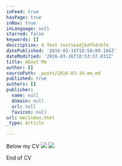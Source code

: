 ```yaml
---
inFeed: true
hasPage: true
inNav: true
inLanguage: null
starred: false
keywords: []
description: 0 Test textskadjkdfhdskfk
datePublished: '2016-03-16T18:58:09.166Z'
dateModified: '2016-03-16T18:53:37.031Z'
title: About Me
author: []
sourcePath: _posts/2016-03-16-me.md
published: true
authors: []
publisher:
  name: null
  domain: null
  url: null
  favicon: null
url: me/index.html
_type: Article

---
```

Below my CV
![](https://the-grid-user-content.s3-us-west-2.amazonaws.com/44eb502e-6c73-49ed-b9ed-705d1b03df93.png)
![](https://the-grid-user-content.s3-us-west-2.amazonaws.com/ee68e5de-d664-4c50-8ecc-cd526ef1ee3e.png)

End of CV